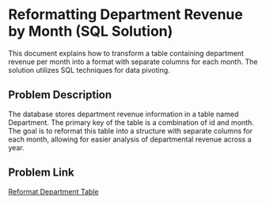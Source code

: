 # Reformatting Department Revenue by Month (SQL Solution)
This document explains how to transform a table containing department revenue per month into a format with separate columns for each month. The solution utilizes SQL techniques for data pivoting.

## Problem Description
The database stores department revenue information in a table named Department.
The primary key of the table is a combination of id and month.
The goal is to reformat this table into a structure with separate columns for each month, allowing for easier analysis of departmental revenue across a year.

## Problem Link
[Reformat Department Table](https://leetcode.com/problems/reformat-department-table/description/)